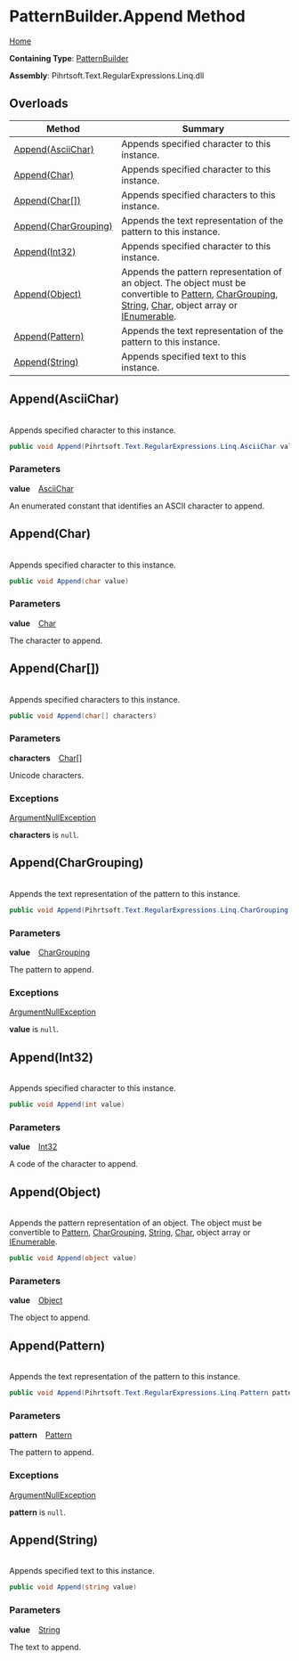 # PatternBuilder\.Append Method

[Home](../../../../../../README.md)

**Containing Type**: [PatternBuilder](../README.md)

**Assembly**: Pihrtsoft\.Text\.RegularExpressions\.Linq\.dll

## Overloads

| Method | Summary |
| ------ | ------- |
| [Append(AsciiChar)](#Pihrtsoft_Text_RegularExpressions_Linq_PatternBuilder_Append_Pihrtsoft_Text_RegularExpressions_Linq_AsciiChar_) | Appends specified character to this instance\. |
| [Append(Char)](#Pihrtsoft_Text_RegularExpressions_Linq_PatternBuilder_Append_System_Char_) | Appends specified character to this instance\. |
| [Append(Char\[\])](#Pihrtsoft_Text_RegularExpressions_Linq_PatternBuilder_Append_System_Char___) | Appends specified characters to this instance\. |
| [Append(CharGrouping)](#Pihrtsoft_Text_RegularExpressions_Linq_PatternBuilder_Append_Pihrtsoft_Text_RegularExpressions_Linq_CharGrouping_) | Appends the text representation of the pattern to this instance\. |
| [Append(Int32)](#Pihrtsoft_Text_RegularExpressions_Linq_PatternBuilder_Append_System_Int32_) | Appends specified character to this instance\. |
| [Append(Object)](#Pihrtsoft_Text_RegularExpressions_Linq_PatternBuilder_Append_System_Object_) | Appends the pattern representation of an object\. The object must be convertible to [Pattern](../../Pattern/README.md), [CharGrouping](../../CharGrouping/README.md), [String](https://docs.microsoft.com/en-us/dotnet/api/system.string), [Char](https://docs.microsoft.com/en-us/dotnet/api/system.char), object array or [IEnumerable](https://docs.microsoft.com/en-us/dotnet/api/system.collections.ienumerable)\. |
| [Append(Pattern)](#Pihrtsoft_Text_RegularExpressions_Linq_PatternBuilder_Append_Pihrtsoft_Text_RegularExpressions_Linq_Pattern_) | Appends the text representation of the pattern to this instance\. |
| [Append(String)](#Pihrtsoft_Text_RegularExpressions_Linq_PatternBuilder_Append_System_String_) | Appends specified text to this instance\. |

## Append\(AsciiChar\) <a name="Pihrtsoft_Text_RegularExpressions_Linq_PatternBuilder_Append_Pihrtsoft_Text_RegularExpressions_Linq_AsciiChar_"></a>

\
Appends specified character to this instance\.

```csharp
public void Append(Pihrtsoft.Text.RegularExpressions.Linq.AsciiChar value)
```

### Parameters

**value** &ensp; [AsciiChar](../../AsciiChar/README.md)

An enumerated constant that identifies an ASCII character to append\.

## Append\(Char\) <a name="Pihrtsoft_Text_RegularExpressions_Linq_PatternBuilder_Append_System_Char_"></a>

\
Appends specified character to this instance\.

```csharp
public void Append(char value)
```

### Parameters

**value** &ensp; [Char](https://docs.microsoft.com/en-us/dotnet/api/system.char)

The character to append\.

## Append\(Char\[\]\) <a name="Pihrtsoft_Text_RegularExpressions_Linq_PatternBuilder_Append_System_Char___"></a>

\
Appends specified characters to this instance\.

```csharp
public void Append(char[] characters)
```

### Parameters

**characters** &ensp; [Char](https://docs.microsoft.com/en-us/dotnet/api/system.char)\[\]

Unicode characters\.

### Exceptions

[ArgumentNullException](https://docs.microsoft.com/en-us/dotnet/api/system.argumentnullexception)

**characters** is `null`\.

## Append\(CharGrouping\) <a name="Pihrtsoft_Text_RegularExpressions_Linq_PatternBuilder_Append_Pihrtsoft_Text_RegularExpressions_Linq_CharGrouping_"></a>

\
Appends the text representation of the pattern to this instance\.

```csharp
public void Append(Pihrtsoft.Text.RegularExpressions.Linq.CharGrouping value)
```

### Parameters

**value** &ensp; [CharGrouping](../../CharGrouping/README.md)

The pattern to append\.

### Exceptions

[ArgumentNullException](https://docs.microsoft.com/en-us/dotnet/api/system.argumentnullexception)

**value** is `null`\.

## Append\(Int32\) <a name="Pihrtsoft_Text_RegularExpressions_Linq_PatternBuilder_Append_System_Int32_"></a>

\
Appends specified character to this instance\.

```csharp
public void Append(int value)
```

### Parameters

**value** &ensp; [Int32](https://docs.microsoft.com/en-us/dotnet/api/system.int32)

A code of the character to append\.

## Append\(Object\) <a name="Pihrtsoft_Text_RegularExpressions_Linq_PatternBuilder_Append_System_Object_"></a>

\
Appends the pattern representation of an object\. The object must be convertible to [Pattern](../../Pattern/README.md), [CharGrouping](../../CharGrouping/README.md), [String](https://docs.microsoft.com/en-us/dotnet/api/system.string), [Char](https://docs.microsoft.com/en-us/dotnet/api/system.char), object array or [IEnumerable](https://docs.microsoft.com/en-us/dotnet/api/system.collections.ienumerable)\.

```csharp
public void Append(object value)
```

### Parameters

**value** &ensp; [Object](https://docs.microsoft.com/en-us/dotnet/api/system.object)

The object to append\.

## Append\(Pattern\) <a name="Pihrtsoft_Text_RegularExpressions_Linq_PatternBuilder_Append_Pihrtsoft_Text_RegularExpressions_Linq_Pattern_"></a>

\
Appends the text representation of the pattern to this instance\.

```csharp
public void Append(Pihrtsoft.Text.RegularExpressions.Linq.Pattern pattern)
```

### Parameters

**pattern** &ensp; [Pattern](../../Pattern/README.md)

The pattern to append\.

### Exceptions

[ArgumentNullException](https://docs.microsoft.com/en-us/dotnet/api/system.argumentnullexception)

**pattern** is `null`\.

## Append\(String\) <a name="Pihrtsoft_Text_RegularExpressions_Linq_PatternBuilder_Append_System_String_"></a>

\
Appends specified text to this instance\.

```csharp
public void Append(string value)
```

### Parameters

**value** &ensp; [String](https://docs.microsoft.com/en-us/dotnet/api/system.string)

The text to append\.